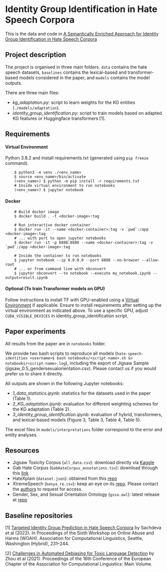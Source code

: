 # Identity Group Identification in Hate Speech Corpora

This is the data and code in [A Semantically Enriched Approach for Identity Group
Identification in Hate Speech Corpora]()

## Project description

The project is organised in three main folders. `data` contains the hate speech datasets, `baselines` contains the lexical-based and transformer-based models 
considered in the paper, and `models` contains the model outputs.

There are three main files:
- *kg_adaptation.py*: script to learn weights for the KG entities (`./models/adaptation`).
- *identity_group_identification.py*: script to train models based on adapted KG features or Huggingface transformers [1].

## Requirements

#### Virtual Environment
Python 3.8.2 and install requirements.txt (generated using `pip freeze` command).
```commandline
    $ python3 -m venv ./<env_name>
    $ source <env_name>/bin/activate
    (<env_name>) $ python -m pip install -r requirements.txt
    # Inside virtual environment to run notebooks
    (<env_name>) $ jupyter notebook
```

#### Docker
```commandline
    # Build docker image
    $ docker build . -t <docker-image>:tag

    # Run interactive docker container
    $ docker run -it --name <docker-container>:tag -v `pwd`:/app <docker-image>:tag
    # ... with port to open jupyter notebooks
    $ docker run -it -p 8888:8888 --name <docker-container>:tag -v `pwd`:/app <docker-image>:tag

    # Inside the container to run notebooks
    $ jupyter notebook --ip 0.0.0.0 --port 8888 --no-browser --allow-root
    # ... or from command line with nbconvert
    $ jupyter nbconvert --to notebook --execute my_notebook.ipynb --output=result.ipynb
```
#### Optional (To train Transformer models on GPU)

Follow instructions to install TF with GPU-enabled using a [Virtual Environment](https://www.tensorflow.org/install/pip) if applicable. Ensure to install requirements after setting up the virtual environment as indicated above. To use a specific GPU, adjust `CUDA_VISIBLE_DEVICES` in identity_group_identification script.

## Paper experiments

All results from the paper are in `notebooks` folder. 

We provide two bash scripts to reproduce all models (`hate-speech-identities <username>$ bash notebooks/<script-name>.sh &> notebooks/<script-name>.log`), including the export of Jigsaw Sample (jigsaw_0.5_gendersexualorientation.csv). Please contact us if you would prefer us to share it directly. 

All outputs are shown in the following Jupyter notebooks:
- *1_data_statistics.ipynb*: statistics for the datasets used in the paper (Table 1).
- *2_KG_adaptation.ipynb*: evaluation for different weighting schemes for the KG adaptation (Table 2).
- *3_identity_group_identification.ipynb*: evaluation of hybrid, transformers, and lexical-based models (Figure 3, 
Table 3, Table 4, Table 5).

The excel files in `models/interpretations` folder correspond to the error and entity analyses.

## Resources

- Jigsaw Toxicity Corpus (`all_data.csv`): download directly via [Kaggle](https://www.kaggle.com/c/jigsaw-unintended-bias-in-toxicity-classification/data?select=all_data.csv) 
- Gab Hate Corpus (`GabHateCorpus_annotations.tsv`): download through this [link](https://osf.io/edua3/)
- HateXplain (`dataset.json`): obtained from this [repo](https://github.com/hate-alert/HateXplain/tree/master/Data)
- XtremeSpeech (`kenya_re.csv`): keep an eye on its [repo](https://github.com/antmarakis/xtremespeech). Please contact the [authors](mailto:antmarakis@cis.lmu.de) to request for access.
- Gender, Sex, and Sexual Orientation Ontology (`gsso.owl`): latest release at [repo](https://github.com/Superraptor/GSSO)

## Baseline repositories

[1] [Targeted Identity Group Prediction in Hate Speech Corpora](https://github.com/dlab-projects/hate_target) by 
Sachdeva et al (2022). In Proceedings of the Sixth Workshop on Online Abuse and Harms (WOAH). Association for 
Computational Linguistics, Seattle, Washington (Hybrid), 231–244.

[2] [Challenges in Automated Debiasing for Toxic Language Detection](https://github.com/XuhuiZhou/Toxic_Debias/tree/main/data) 
by Zhou et al (2021). Proceedings of the 16th Conference of the European Chapter of the Association for Computational 
Linguistics: Main Volume.



